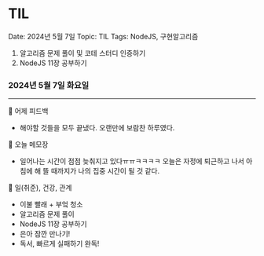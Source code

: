 # TIL

Date: 2024년 5월 7일
Topic: TIL
Tags: NodeJS, 구현알고리즘

1. 알고리즘 문제 풀이 및 코테 스터디 인증하기
2. NodeJS 11장 공부하기

### 2024년 5월 7일 화요일

---

💜 어제 피드백

- 해야할 것들을 모두 끝냈다. 오랜만에 보람찬 하루였다.

💜 오늘 메모장

- 일어나는 시간이 점점 늦춰지고 있다ㅠㅠㅋㅋㅋㅋ 오늘은 자정에 퇴근하고 나서 아침에 해 뜰 때까지가 나의 집중 시간이 될 것 같다.

💜 일(취준), 건강,  관계

- 이불 빨래 + 부엌 청소
- 알고리즘 문제 풀이
- NodeJS 11장 공부하기
- 은아 잠깐 만나기!
- 독서, 빠르게 실패하기 완독!